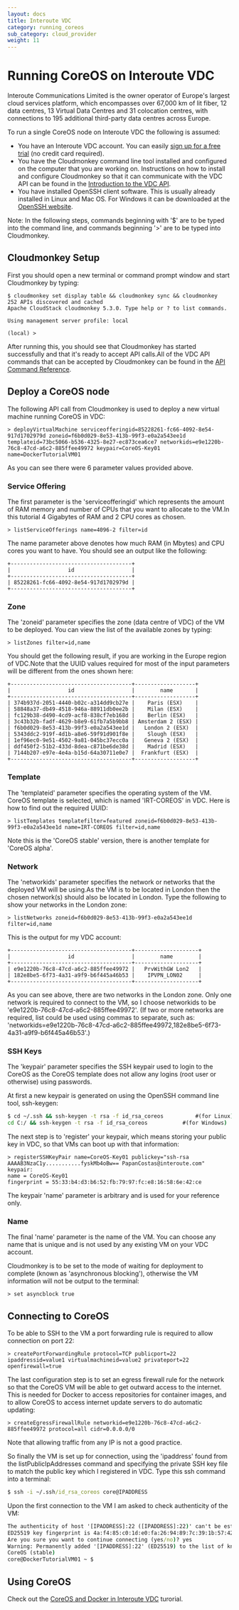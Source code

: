 ```yaml
---
layout: docs
title: Interoute VDC
category: running_coreos
sub_category: cloud_provider
weight: 11
---
```


# Running CoreOS on Interoute VDC

Interoute Communications Limited is the owner operator of Europe's largest cloud services platform, which encompasses over 67,000 km of lit fiber, 12 data centres, 13 Virtual Data Centres and 31 colocation centres, with connections to 195 additional third-party data centres across Europe. 

To run a single CoreOS node on Interoute VDC the following is assumed:

* You have an Interoute VDC account. You can easily [sign up for a free trial](http://cloudstore.interoute.com/main/TryInterouteVDCFREE) (no credit card required).
* You have the  Cloudmonkey command line tool installed and configured on the computer that you are working on. Instructions on how to install and configure Cloudmonkey so that it can communicate with the VDC API can be found in the [Introduction to the VDC API](http://cloudstore.interoute.com/main/knowledge-centre/library/vdc-api-introduction-api).
* You have installed OpenSSH client software. This is usually already installed in Linux and Mac OS. For Windows it can be downloaded at the [OpenSSH website](http://www.openssh.com/).

Note: In the following steps, commands beginning with '$' are to be typed into the command line, and commands beginning '>' are to be typed into Cloudmonkey. 

## Cloudmonkey Setup

First you should open a new terminal or command prompt window and start Cloudmonkey by typing:

```cloudmonkey
$ cloudmonkey set display table && cloudmonkey sync && cloudmonkey
252 APIs discovered and cached
Apache CloudStack cloudmonkey 5.3.0. Type help or ? to list commands.

Using management server profile: local 

(local) >
```
After running this, you should see that Cloudmonkey has started successfully and that it's ready to accept API calls.All of the VDC API commands that can be accepted by Cloudmonkey can be found in the [API Command Reference](http://cloudstore.interoute.com/main/knowledge-centre/library/api-command-reference).

## Deploy a CoreOS node

The following API call from Cloudmonkey is used to deploy a new virtual machine running CoreOS in VDC:

```cloudmonkey
> deployVirtualMachine serviceofferingid=85228261-fc66-4092-8e54-917d1702979d zoneid=f6b0d029-8e53-413b-99f3-e0a2a543ee1d templateid=73bc5066-b536-4325-8e27-ec873cea6ce7 networkids=e9e1220b-76c8-47cd-a6c2-885ffee49972 keypair=CoreOS-Key01 name=DockerTutorialVM01
```
As you can see there were 6 parameter values provided above. 

### Service Offering

The first parameter is the 'serviceofferingid' which represents the amount of RAM memory and number of CPUs that you want to allocate to the VM.In this tutorial 4 Gigabytes of RAM and 2 CPU cores as chosen.

```cloudmonkey
> listServiceOfferings name=4096-2 filter=id
```
The name parameter above denotes how much RAM (in Mbytes) and CPU cores you want to have. You should see an output like the following:

```cloudmonkey
+--------------------------------------+
|                  id                  |
+--------------------------------------+
| 85228261-fc66-4092-8e54-917d1702979d |
+--------------------------------------+
```

### Zone

The 'zoneid' parameter specifies the zone (data centre of VDC) of the VM to be deployed. You can view the list of the available zones by typing:

```cloudmonkey
> listZones filter=id,name
```
You should get the following result, if you are working in the Europe region of VDC.Note that the UUID values required for most of the input parameters will be different from the ones shown here: 

```cloudmonkey
+--------------------------------------+-------------------+
|                  id                  |        name       |
+--------------------------------------+-------------------+
| 374b937d-2051-4440-b02c-a314dd9cb27e |    Paris (ESX)    |
| 58848a37-db49-4518-946a-88911db0ee2b |    Milan (ESX)    |
| fc129b38-d490-4cd9-acf8-838cf7eb168d |    Berlin (ESX)   |
| 3c43b32b-fadf-4629-b8e9-61fb7a5b9bb8 | Amsterdam 2 (ESX) |
| f6b0d029-8e53-413b-99f3-e0a2a543ee1d |   London 2 (ESX)  |
| 5343ddc2-919f-4d1b-a8e6-59f91d901f8e |    Slough (ESX)   |
| 1ef96ec0-9e51-4502-9a81-045bc37ecc0a |   Geneva 2 (ESX)  |
| ddf450f2-51b2-433d-8dea-c871be6de38d |    Madrid (ESX)   |
| 7144b207-e97e-4e4a-b15d-64a30711e0e7 |  Frankfurt (ESX)  |
+--------------------------------------+-------------------+
```

### Template

The 'templateid' parameter specifies the operating system of the VM. CoreOS template is selected, which is named 'IRT-COREOS' in VDC. Here is how to find out the required UUID:

```cloudmonkey
> listTemplates templatefilter=featured zoneid=f6b0d029-8e53-413b-99f3-e0a2a543ee1d name=IRT-COREOS filter=id,name
```  

Note this is the 'CoreOS stable' version, there is another template for 'CoreOS alpha'.

### Network

The 'networkids' parameter specifies the network or networks that the deployed VM will be using.As the VM is to be located in London then the chosen network(s) should also be located in London. Type the following to show your networks in the London zone:

```cloudmonkey
> listNetworks zoneid=f6b0d029-8e53-413b-99f3-e0a2a543ee1d filter=id,name
``` 

This is the output for my VDC account:

```cloudmonkey
+--------------------------------------+--------------------+
|                  id                  |        name        |
+--------------------------------------+--------------------+
| e9e1220b-76c8-47cd-a6c2-885ffee49972 |   PrvWithGW Lon2   |
| 182e8be5-6f73-4a31-a9f9-b6f445a46b53 |    IPVPN_LON02     |
+--------------------------------------+--------------------+
```

As you can see above, there are two networks in the London zone. Only one network is required to connect to the VM, so I choose networkids to be 'e9e1220b-76c8-47cd-a6c2-885ffee49972'. (If two or more networks are required, list could be used using commas to separate, such as: 'networkids=e9e1220b-76c8-47cd-a6c2-885ffee49972,182e8be5-6f73-4a31-a9f9-b6f445a46b53'.)

### SSH Keys

The 'keypair' parameter specifies the SSH keypair used to login to the CoreOS as the CoreOS template does not allow any logins (root user or otherwise) using passwords.

At first a new keypair is generated on using the OpenSSH command line tool, ssh-keygen:

```cmd
$ cd ~/.ssh && ssh-keygen -t rsa -f id_rsa_coreos          #(for Linux)
cd C:/ && ssh-keygen -t rsa -f id_rsa_coreos 		   #(for Windows)
``` 
The next step is to 'register' your keypair, which means storing your public key in VDC, so that VMs can boot up with that information:


```cloudmonkey
> registerSSHKeyPair name=CoreOS-Key01 publickey="ssh-rsa AAAAB3NzaC1y...........fyskMb4oBw== PapanCostas@interoute.com"
keypair:
name = CoreOS-Key01
fingerprint = 55:33:b4:d3:b6:52:fb:79:97:fc:e8:16:58:6e:42:ce
```

The keypair 'name' parameter is arbitrary and is used for your reference only.

### Name

The final 'name' parameter is the name of the VM. You can choose any name that is unique and is not used by any existing VM on your VDC account. 

Cloudmonkey is to be set to the mode of waiting for deployment to complete (known as 'asynchronous blocking'), otherwise the VM information will not be output to the terminal:

```cloudmonkey
> set asyncblock true
```

## Connecting to CoreOS

To be able to SSH to the VM a port forwarding rule is required to allow connection on port 22:

```cloudmonkey
> createPortForwardingRule protocol=TCP publicport=22 ipaddressid=value1 virtualmachineid=value2 privateport=22 openfirewall=true
```
The last configuration step is to set an egress firewall rule for the network so that the CoreOS VM will be able to get outward access to the internet. This is needed for Docker to access repositories for container images, and to allow CoreOS to access internet update servers to do automatic updating:


```cloudmonkey
> createEgressFirewallRule networkid=e9e1220b-76c8-47cd-a6c2-885ffee49972 protocol=all cidr=0.0.0.0/0
```

Note that allowing traffic from any IP is not a good practice.

So finally the VM is set up for connection, using the 'ipaddress' found from the listPublicIpAddresses command and specifying the private SSH key file to match the public key which I registered in VDC. Type this ssh command into a terminal:


```cmd
$ ssh -i ~/.ssh/id_rsa_coreos core@IPADDRESS
```

Upon the first connection to the VM I am asked to check authenticity of the VM:

```cmd  
The authenticity of host '[IPADDRESS]:22 ([IPADDRESS]:22)' can't be established.
ED25519 key fingerprint is 4a:f4:85:c0:1d:e0:fa:26:94:89:7c:39:1b:57:42:d2.
Are you sure you want to continue connecting (yes/no)? yes
Warning: Permanently added '[IPADDRESS]:22' (ED25519) to the list of known hosts.
CoreOS (stable)
core@DockerTutorialVM01 ~ $
```
## Using CoreOS

Check out the [CoreOS and Docker in Interoute VDC](http://cloudstore.interoute.com/main/knowledge-centre/blog/coreos-docker-vdc-part2) turorial.

